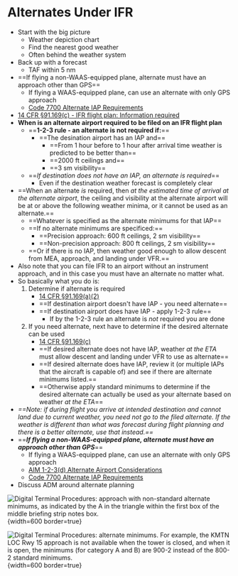 # Alternates Under IFR

* Start with the big picture
  * Weather depiction chart
  * Find the nearest good weather
  * Often behind the weather system
* Back up with a forecast
  * TAF within 5 nm
* ==If flying a non-WAAS-equipped plane, alternate must have an approach other than GPS==
  * If flying a WAAS-equipped plane, can use an alternate with only GPS approach
  * [Code 7700 Alternate IAP Requirements](https://code7700.com/alternate_iap_requirements.htm#gsc.tab=0)
* [14 CFR &sect;91.169(c) - IFR flight plan: Information required](https://www.ecfr.gov/current/title-14/part-91/section-91.169#p-91.169)
* **When is an alternate airport required to be filed on an IFR flight plan**
  * ==**1-2-3 rule - an alternate is not required if:**==
    * ==The desination airport has an IAP and==
      * ==From 1 hour before to 1 hour after arrival time weather is predicted to be better than==
      * ==2000 ft ceilings and==
      * ==3 sm visibility==
  * ==*If destination does not have an IAP, an alternate is required*==
    * Even if the destination weather forecast is completely clear
* ==When an alternate *is* required, then *at the estimated time of arrival at the alternate airport*, the ceiling and visibility at the alternate airport will be at or above the following weather minima, or it cannot be used as an alternate.==
  * ==Whatever is specified as the alternate minimums for that IAP==
  * ==If no alternate minimums are specificed:==
    * ==Precision approach: 600 ft ceilings, 2 sm visibility==
    * ==Non-precision approach: 800 ft ceilings, 2 sm visibility==
  * ==Or if there is no IAP, then weather good enough to allow descent from MEA, approach, and landing under VFR.==
* Also note that you can file IFR to an airport without an instrument approach, and in this case you must have an alternate no matter what.
* So basically what you do is:
    1. Determine if alternate is required
        * [14 CFR &sect;91.169(a)(2)](https://www.ecfr.gov/current/title-14/part-91/section-91.169#p-91.169(a)(2))
        * ==If destination airport doesn't have IAP - you need alternate==
        * ==If destination airport does have IAP - apply 1-2-3 rule==
          * If by the 1-2-3 rule an alternate is *not* required you are done
    2. If you need alternate, next have to determine if the desired alternate can be used
        * [14 CFR &sect;91.169(c)](https://www.ecfr.gov/current/title-14/part-91/section-91.169#p-91.169(c))
        * ==If desired alternate does not have IAP, weather *at the ETA* must allow descent and landing under VFR to use as alternate==
        * ==If desired alternate does have IAP, review it (or multiple IAPs that the aircraft is capable of) and see if there are alternate minimums listed.==
        * ==Otherwise apply standard minimums to determine if the desired alternate can actually be used as your alternate based on weather *at the ETA*==
* *==Note: if during flight you arrive at intended destination and cannot land due to current weather, you need not go to the filed alternate. If the weather is different than what was forecast during flight planning and there is a better alternate, use that instead.==*
* ==***If flying a non-WAAS-equipped plane, alternate must have an approach other than GPS***==
  * If flying a WAAS-equipped plane, can use an alternate with only GPS approach
  * [AIM 1-2-3(d) Alternate Airport Considerations](https://www.faa.gov/air_traffic/publications/atpubs/aim_html/chap1_section_2.html#$paragraph1-2-3)
  * [Code 7700 Alternate IAP Requirements](https://code7700.com/alternate_iap_requirements.htm#gsc.tab=0)
* Discuss ADM around alternate planning

![Digital Terminal Procedures: approach with non-standard alternate minimums, as indicated by the `A` in the triangle within the first box of the middle briefing strip notes box.](/img/tpp/dtpp-vji-rnav-24.png){width=600 border=true}

![Digital Terminal Procedures: alternate minimums. For example, the KMTN LOC Rwy 15 approach is not available when the tower is closed, and when it is open, the minimums (for category A and B) are 900-2 instead of the 800-2 standard minimums.](/img/tpp/dtpp-alternate-minimums.png){width=600 border=true}

